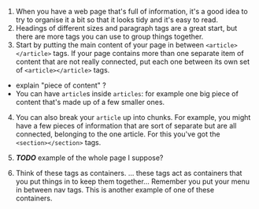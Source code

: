 1. When you have a web page that's full of information, it's a good idea to try to organise it a bit so that it looks tidy and it's easy to read.
2. Headings of different sizes and paragraph tags are a great start, but there are more tags you can use to group things together.
3. Start by putting the main content of your page in between `<article></article>` tags. If your page contains more than one separate item of content that are not really connected, put each one between its own set of `<article></article>` tags.
 * explain "piece of content" ?
 * You can have `article`s inside `articles`: for example one big piece of content that's made up of a few smaller ones.
4. You can also break your `article` up into chunks. For example, you might have a few pieces of information that are sort of separate but are all connected, belonging to the one article. For this you've got the `<section></section>` tags.

5. ***TODO*** example of the whole page I suppose?
 
10. Think of these tags as containers.  ... these tags act as containers that you put things in to keep them together...  Remember you put your menu in between nav tags. This is another example of one of these containers.